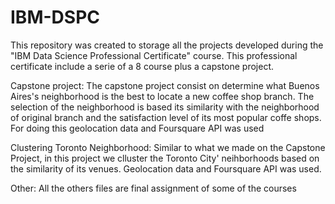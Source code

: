 # IBM-DSPC

This repository was created to storage all the projects developed during the "IBM Data Science Professional Certificate" course. This professional certificate include a serie of a 8 course plus a capstone project.

Capstone project: The capstone project consist on determine what Buenos Aires's neighborhood is the best to locate a new coffee shop branch. The selection of the neighborhood is based its similarity with the neighborhood of original branch and the satisfaction level of its most popular coffe shops. For doing this geolocation data and Foursquare API was used

Clustering Toronto Neighborhood: Similar to what we made on the Capstone Project, in this project we clluster the Toronto City' neihborhoods based on the similarity of its venues. Geolocation data and Foursquare API was used.

Other: All the others files are final assignment of some of the courses
